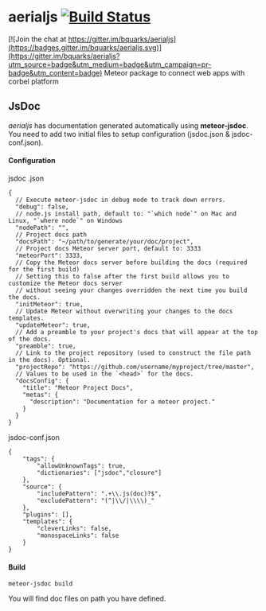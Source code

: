# aerialjs [![Build Status](https://travis-ci.org/bquarks/aerialjs.svg?branch=master)](https://travis-ci.org/bquarks/aerialjs)

[![Join the chat at https://gitter.im/bquarks/aerialjs](https://badges.gitter.im/bquarks/aerialjs.svg)](https://gitter.im/bquarks/aerialjs?utm_source=badge&utm_medium=badge&utm_campaign=pr-badge&utm_content=badge)
Meteor package to connect web apps with corbel platform


## JsDoc
*aerialjs* has documentation generated automatically using **meteor-jsdoc**. You need to add two initial files to setup configuration (jsdoc.json & jsdoc-conf.json).

#### Configuration

jsdoc   .json
```
{
  // Execute meteor-jsdoc in debug mode to track down errors.
  "debug": false,
  // node.js install path, default to: "`which node`" on Mac and Linux, "`where node`" on Windows
  "nodePath": "",
  // Project docs path
  "docsPath": "~/path/to/generate/your/doc/project",
  // Project docs Meteor server port, default to: 3333
  "meteorPort": 3333,
  // Copy the Meteor docs server before building the docs (required for the first build)
  // Setting this to false after the first build allows you to customize the Meteor docs server
  // without seeing your changes overridden the next time you build the docs.
  "initMeteor": true,
  // Update Meteor without overwriting your changes to the docs templates.
  "updateMeteor": true,
  // Add a preamble to your project's docs that will appear at the top of the docs.
  "preamble": true,
  // Link to the project repository (used to construct the file path in the docs). Optional.
  "projectRepo": "https://github.com/username/myproject/tree/master",
  // Values to be used in the `<head>` for the docs.
  "docsConfig": {
    "title": "Meteor Project Docs",
    "metas": {
      "description": "Documentation for a meteor project."
    }
  }
}
```

jsdoc-conf.json

```
{
    "tags": {
        "allowUnknownTags": true,
        "dictionaries": ["jsdoc","closure"]
    },
    "source": {
        "includePattern": ".+\\.js(doc)?$",
        "excludePattern": "(^|\\/|\\\\)_"
    },
    "plugins": [],
    "templates": {
        "cleverLinks": false,
        "monospaceLinks": false
    }
}
```

#### Build

```
meteor-jsdoc build
```
You will find doc files on path you have defined.